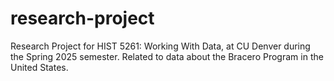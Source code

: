 # research-project
 Research Project for HIST 5261: Working With Data, at CU Denver during the Spring 2025 semester. Related to data about the Bracero Program in the United States.
